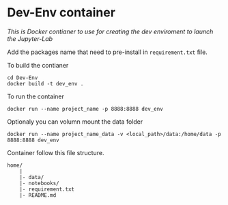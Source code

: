 # Dev-Env container

*This is Docker contianer to use for creating the dev enviroment to launch the Jupyter-Lab*

Add the packages name that need to pre-install in `requirement.txt` file.

To build the contianer 
```shell
cd Dev-Env
docker build -t dev_env .
```

To run the container
```shell
docker run --name project_name -p 8888:8888 dev_env
```
Optionaly you can volumn mount the data folder
```shell
docker run --name project_name_data -v <local_path>/data:/home/data -p 8888:8888 dev_env
```

Container follow this file structure. 
```
home/
    |
    |- data/
    |- notebooks/
    |- requirement.txt
    |- README.md
```


